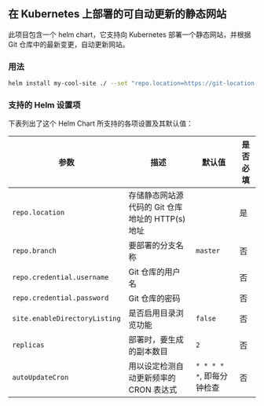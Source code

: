 
## 在 Kubernetes 上部署的可自动更新的静态网站

此项目包含一个 helm chart，它支持向 Kubernetes 部署一个静态网站，并根据 Git 仓库中的最新变更，自动更新网站。

### 用法

```sh
helm install my-cool-site ./ --set "repo.location=https://git-location-of-your-static-site"
```

### 支持的 Helm 设置项

下表列出了这个 Helm Chart 所支持的各项设置及其默认值：

|          参数         |                             描述                  |       默认值     |      是否必填     |
| -------------------- | ------------------------------------------------- | --------------- | ----------------- |
| `repo.location`      | 存储静态网站源代码的 Git 仓库地址的 HTTP(s) 地址        |                 |  是                |
| `repo.branch`        | 要部署的分支名称                                     |  `master`       | 否                 |
| `repo.credential.username`  | Git 仓库的用户名                             |                 |  否                |
| `repo.credential.password`  | Git 仓库的密码                               |                 |  否                |
| `site.enableDirectoryListing` | 是否启用目录浏览功能                         | `false`         |  否                |
| `replicas`           | 部署时，要生成的副本数目                              | `2`             |  否                |
| `autoUpdateCron`     | 用以设定检测自动更新频率的 CRON 表达式 | `* * * * *`, 即每分钟检查 |  否                |



